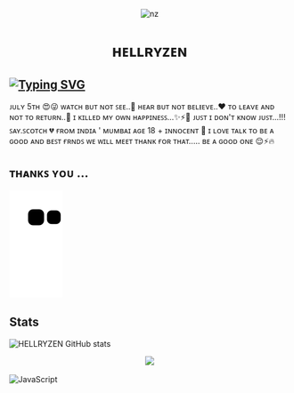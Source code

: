 <p align="center">

<img src="https://i.ibb.co/DkYftSc/20221030-154612.jpg" alt="nz" width="2050"/>
</p>

<h1 align="center"> ʜᴇʟʟʀʏᴢᴇɴ


## [![Typing SVG](https://readme-typing-svg.herokuapp.com?font=Rockstar-ExtraBold&color=FF0000&lines=ɪ+ᴋɪʟʟᴇᴅ+ᴍʏ+ᴏᴡɴ+ʜᴀᴘᴘɪɴᴇꜱꜱ+...+✨⚡🥰.;ꜱᴀʏ.ꜱᴄᴏᴛᴄʜ+💔)](https://git.io/typing-svg)

</p>
ᴊᴜʟʏ 5тн 😍😜
ᴡᴀтᴄн ʙᴜт ɴᴏт ꜱᴇᴇ..💭
нᴇᴀʀ ʙᴜт ɴᴏт ʙᴇʟᵻᴇνᴇ..♥
тᴏ ʟᴇᴀνᴇ ᴀɴᴅ ɴᴏт тᴏ ʀᴇтᴜʀɴ..💌
ɪ ᴋɪʟʟᴇᴅ ᴍʏ ᴏᴡɴ ʜᴀᴘᴘɪɴᴇꜱꜱ...✨⚡🥰
ᴊᴜꜱᴛ ɪ ᴅᴏɴ'ᴛ ᴋɴᴏᴡ
ᴊᴜꜱᴛ...!!! 
ꜱᴀʏ.ꜱᴄᴏᴛᴄʜ 💔
ғʀᴏᴍ ɪɴᴅɪᴀ ' ᴍᴜᴍʙᴀɪ
ᴀɢᴇ 18 +
ɪɴɴᴏᴄᴇɴᴛ 🥺
 ɪ ʟᴏᴠᴇ ᴛᴀʟᴋ ᴛᴏ ʙᴇ ᴀ ɢᴏᴏᴅ ᴀɴᴅ ʙᴇꜱᴛ ғʀɴᴅꜱ ᴡᴇ ᴡɪʟʟ ᴍᴇᴇᴛ ᴛʜᴀɴᴋ ғᴏʀ ᴛʜᴀᴛ..... 
ʙᴇ ᴀ ɢᴏᴏᴅ ᴏɴᴇ 😌⚡🔥

## ᴛʜᴀɴᴋꜱ ʏᴏᴜ ... ##


![Snake animation](https://github.com/GataNina-Li/GataNina-Li/blob/output/github-contribution-grid-snake.svg)
</div>

## Stats
![HELLRYZEN GitHub stats](https://github-readme-stats.vercel.app/api?username=HELLRYZEN&show_icons=true&theme=radical)
<p align="center"><a href="https://github.com/HELLRYZEN/Chizuru-MD"><img src="https://github-readme-stats.vercel.app/api/top-langs/?username=HELLRYZEN&theme=radical&layout=compact"></a></p>
<img alt="JavaScript" src="https://img.shields.io/badge/javascript%20-%23323330.svg?&style=for-the-badge&logo=javascript&logoColor=%23F7DF1E"/>
